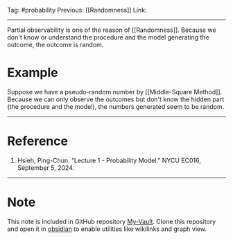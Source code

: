 Tag: #probability 
Previous: [[Randomness]]
Link: 

---

Partial observability is one of the reason of [[Randomness]]. Because we don't know or understand the procedure and the model generating the outcome, the outcome is random.

# Example

Suppose we have a pseudo-random number by [[Middle-Square Method]]. Because we can only observe the outcomes but don't know the hidden part (the procedure and the model), the numbers generated seem to be random.

---

# Reference

1. Hsieh, Ping-Chun. “Lecture 1 - Probability Model.” NYCU EC016, September 5, 2024.

---

# Note

This note is included in GitHub repository [My-Vault](https://github.com/LittleD3092/My-Vault.git). Clone this repository and open it in [obsidian](https://obsidian.md/) to enable utilities like wikilinks and graph view.